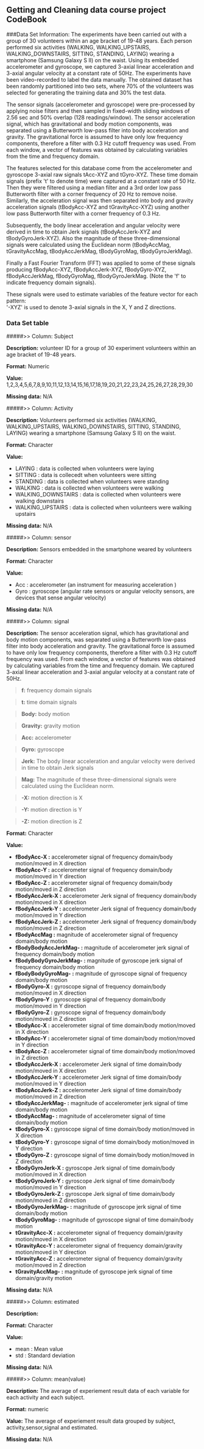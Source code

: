 ## Getting and Cleaning data course project CodeBook

###Data Set Information:
The experiments have been carried out with a group of 30 volunteers within an age bracket of 19-48 years. Each person performed six activities (WALKING, WALKING_UPSTAIRS, WALKING_DOWNSTAIRS, SITTING, STANDING, LAYING) wearing a smartphone (Samsung Galaxy S II) on the waist. Using its embedded accelerometer and gyroscope, we captured 3-axial linear acceleration and 3-axial angular velocity at a constant rate of 50Hz. The experiments have been video-recorded to label the data manually. The obtained dataset has been randomly partitioned into two sets, where 70% of the volunteers was selected for generating the training data and 30% the test data. 

The sensor signals (accelerometer and gyroscope) were pre-processed by applying noise filters and then sampled in fixed-width sliding windows of 2.56 sec and 50% overlap (128 readings/window). The sensor acceleration signal, which has gravitational and body motion components, was separated using a Butterworth low-pass filter into body acceleration and gravity. The gravitational force is assumed to have only low frequency components, therefore a filter with 0.3 Hz cutoff frequency was used. From each window, a vector of features was obtained by calculating variables from the time and frequency domain.

The features selected for this database come from the accelerometer and gyroscope 3-axial raw signals tAcc-XYZ and tGyro-XYZ. These time domain signals (prefix 't' to denote time) were captured at a constant rate of 50 Hz. Then they were filtered using a median filter and a 3rd order low pass Butterworth filter with a corner frequency of 20 Hz to remove noise. Similarly, the acceleration signal was then separated into body and gravity acceleration signals (tBodyAcc-XYZ and tGravityAcc-XYZ) using another low pass Butterworth filter with a corner frequency of 0.3 Hz. 

Subsequently, the body linear acceleration and angular velocity were derived in time to obtain Jerk signals (tBodyAccJerk-XYZ and tBodyGyroJerk-XYZ). Also the magnitude of these three-dimensional signals were calculated using the Euclidean norm (tBodyAccMag, tGravityAccMag, tBodyAccJerkMag, tBodyGyroMag, tBodyGyroJerkMag). 

Finally a Fast Fourier Transform (FFT) was applied to some of these signals producing fBodyAcc-XYZ, fBodyAccJerk-XYZ, fBodyGyro-XYZ, fBodyAccJerkMag, fBodyGyroMag, fBodyGyroJerkMag. (Note the 'f' to indicate frequency domain signals). 

These signals were used to estimate variables of the feature vector for each pattern:  
'-XYZ' is used to denote 3-axial signals in the X, Y and Z directions.

### Data Set table

#####>> Column: Subject

__Description:__ volunteer ID for a group of 30 experiment volunteers within an age bracket of 19-48 years.

__Format:__ Numeric

__Value:__ 1,2,3,4,5,6,7,8,9,10,11,12,13,14,15,16,17,18,19,20,21,22,23,24,25,26,27,28,29,30

__Missing data:__ N/A

#####>> Column: Activity

__Description:__ Volunteers performed six activities (WALKING, WALKING_UPSTAIRS, WALKING_DOWNSTAIRS, SITTING, STANDING, LAYING) wearing a smartphone (Samsung Galaxy S II) on the waist.

__Format:__ Character

__Value:__ 
* LAYING : data is collected when volunteers were laying
* SITTING : data is collecedt when volunteers were sitting
* STANDING : data is collected when volunteers were standing
* WALKING : data is collected when volunteers were walking           
* WALKING_DOWNSTAIRS : data is collected when volunteers were walking downstairs
* WALKING_UPSTAIRS : data is collected when volunteers were walking upstairs

__Missing data:__ N/A

#####>> Column: sensor

__Description:__ Sensors embedded in the smartphone weared by volunteers 

__Format:__ Character

__Value:__ 
* Acc : accelerometer (an instrument for measuring acceleration )
* Gyro : gyroscope (angular rate sensors or angular velocity sensors, are devices that sense angular velocity)

__Missing data:__ N/A

#####>> Column: signal

__Description:__ The sensor acceleration signal, which has gravitational and body motion components, was separated using a Butterworth low-pass filter into body acceleration and gravity. The gravitational force is assumed to have only low frequency components, therefore a filter with 0.3 Hz cutoff frequency was used. From each window, a vector of features was obtained by calculating variables from the time and frequency domain. We captured 3-axial linear acceleration and 3-axial angular velocity at a constant rate of 50Hz. 

> __f:__ frequency domain signals

> __t:__ time domain signals

> __Body:__ body motion

> __Gravity:__ gravity motion

> __Acc:__ accelerometer

> __Gyro:__ gyroscope

> __Jerk:__ The body linear acceleration and angular velocity were derived in time to obtain Jerk signals 

> __Mag:__ The magnitude of these three-dimensional signals were calculated using the Euclidean norm.

> __-X:__ motion direction is X

> __-Y:__ motion direction is Y

> __-Z:__ motion direction is Z

__Format:__ Character

__Value:__ 
*  __fBodyAcc-X :__ accelerometer signal of frequency domain/body motion/moved in X direction 
* __fBodyAcc-Y :__ accelerometer signal of frequency domain/body motion/moved in Y direction
* __fBodyAcc-Z  :__ accelerometer signal of frequency domain/body motion/moved in Z direction         
* __fBodyAccJerk-X :__ accelerometer Jerk signal of frequency domain/body motion/moved in X direction 
* __fBodyAccJerk-Y :__ accelerometer Jerk signal of frequency domain/body motion/moved in Y direction
* __fBodyAccJerk-Z :__ accelerometer Jerk signal of frequency domain/body motion/moved in Z direction     
* __fBodyAccMag :__ magnitude of accelerometer signal of frequency domain/body motion
* __fBodyBodyAccJerkMag- :__ magnitude of accelerometer jerk signal of frequency domain/body motion
* __fBodyBodyGyroJerkMag- :__ magnitude of gyroscope jerk signal of frequency domain/body motion
* __fBodyBodyGyroMag- :__ magnitude of gyroscope signal of frequency domain/body motion
* __fBodyGyro-X :__ gyroscope signal of frequency domain/body motion/moved in X direction
* __fBodyGyro-Y :__ gyroscope signal of frequency domain/body motion/moved in Y direction        
* __fBodyGyro-Z :__ gyroscope signal of frequency domain/body motion/moved in Z direction
* __tBodyAcc-X :__ accelerometer signal of time domain/body motion/moved in X direction 
* __tBodyAcc-Y :__ accelerometer signal of time domain/body motion/moved in Y direction       
* __tBodyAcc-Z :__ accelerometer signal of time domain/body motion/moved in Z direction 
* __tBodyAccJerk-X :__ accelerometer Jerk signal of time domain/body motion/moved in X direction
* __tBodyAccJerk-Y :__ accelerometer Jerk signal of time domain/body motion/moved in Y direction     
* __tBodyAccJerk-Z :__ accelerometer Jerk signal of time domain/body motion/moved in Z direction
* __tBodyAccJerkMag- :__ magnitude of accelerometer jerk signal of time domain/body motion
* __tBodyAccMag- :__ magnitude of accelerometer signal of time domain/body motion      
* __tBodyGyro-X :__ gyroscope signal of time domain/body motion/moved in X direction
* __tBodyGyro-Y :__ gyroscope signal of time domain/body motion/moved in Y direction
* __tBodyGyro-Z :__ gyroscope signal of time domain/body motion/moved in Z direction         
* __tBodyGyroJerk-X :__ gyroscope Jerk signal of time domain/body motion/moved in X direction
* __tBodyGyroJerk-Y :__ gyroscope Jerk signal of time domain/body motion/moved in Y direction
* __tBodyGyroJerk-Z :__ gyroscope Jerk signal of time domain/body motion/moved in Z direction     
* __tBodyGyroJerkMag- :__ magnitude of gyroscope jerk signal of time domain/body motion
* __tBodyGyroMag- :__ magnitude of gyroscope signal of time domain/body motion 
* __tGravityAcc-X :__ accelerometer signal of frequency domain/gravity motion/moved in X direction        
* __tGravityAcc-Y :__ accelerometer signal of frequency domain/gravity motion/moved in Y direction
* __tGravityAcc-Z :__ accelerometer signal of frequency domain/gravity motion/moved in Z direction
* __tGravityAccMag- :__ magnitude of gyroscope jerk signal of time domain/gravity motion  

__Missing data:__ N/A

#####>> Column: estimated

__Description:__ 

__Format:__ Character

__Value:__ 
* mean : Mean value
* std : Standard deviation

__Missing data:__ N/A


#####>> Column: mean(value)

__Description:__ The average of experiement result data of each variable for each activity and each subject.

__Format:__ numeric

__Value:__ The average of experiement result data grouped by subject, activity,sensor,signal and estimated.

__Missing data:__ N/A
